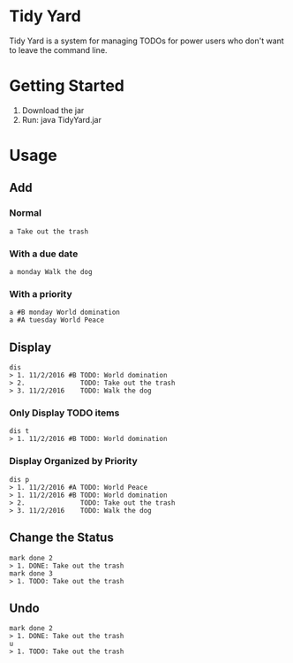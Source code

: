 # Tidy Yard

Tidy Yard is a system for managing TODOs for power users who don't want to leave the command line.

# Getting Started
1. Download the jar
2. Run:
    java TidyYard.jar <Name of TODO File>

# Usage
## Add
### Normal
    a Take out the trash
### With a due date
    a monday Walk the dog
### With a priority
    a #B monday World domination
    a #A tuesday World Peace
## Display
    dis
    > 1. 11/2/2016 #B TODO: World domination
    > 2.              TODO: Take out the trash
    > 3. 11/2/2016    TODO: Walk the dog
### Only Display TODO items
    dis t
    > 1. 11/2/2016 #B TODO: World domination
### Display Organized by Priority
    dis p
    > 1. 11/2/2016 #A TODO: World Peace
    > 1. 11/2/2016 #B TODO: World domination
    > 2.              TODO: Take out the trash
    > 3. 11/2/2016    TODO: Walk the dog
## Change the Status
    mark done 2
    > 1. DONE: Take out the trash
    mark done 3
    > 1. TODO: Take out the trash
## Undo
    mark done 2
    > 1. DONE: Take out the trash
    u
    > 1. TODO: Take out the trash
